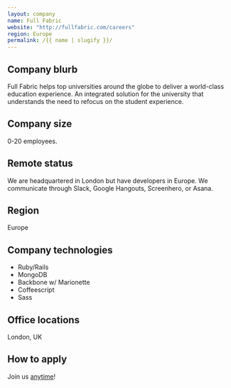 ```yaml
---
layout: company
name: Full Fabric
website: "http://fullfabric.com/careers"
region: Europe
permalink: /{{ name | slugify }}/
---
```


## Company blurb

Full Fabric helps top universities around the globe to deliver a world-class education experience. An integrated solution for the university that understands the need to refocus on the student experience.

## Company size

0-20 employees.

## Remote status

We are headquartered in London but have developers in Europe. We communicate through Slack, Google Hangouts, Screenhero, or Asana.

## Region

Europe

## Company technologies

- Ruby/Rails
- MongoDB
- Backbone w/ Marionette
- Coffeescript
- Sass

## Office locations

London, UK

## How to apply

Join us [anytime](http://fullfabric.com/careers)!